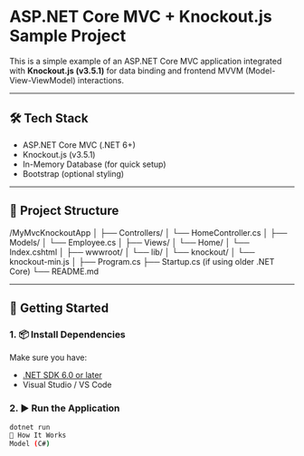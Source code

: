 # ASP.NET Core MVC + Knockout.js Sample Project

This is a simple example of an ASP.NET Core MVC application integrated with **Knockout.js (v3.5.1)** for data binding and frontend MVVM (Model-View-ViewModel) interactions.

---

## 🛠 Tech Stack

- ASP.NET Core MVC (.NET 6+)
- Knockout.js (v3.5.1)
- In-Memory Database (for quick setup)
- Bootstrap (optional styling)

---

## 📂 Project Structure

/MyMvcKnockoutApp
│
├── Controllers/
│ └── HomeController.cs
│
├── Models/
│ └── Employee.cs
│
├── Views/
│ └── Home/
│ └── Index.cshtml
│
├── wwwroot/
│ └── lib/
│ └── knockout/
│ └── knockout-min.js
│
├── Program.cs
├── Startup.cs (if using older .NET Core)
└── README.md


---

## 🚀 Getting Started

### 1. 📦 Install Dependencies

Make sure you have:

- [.NET SDK 6.0 or later](https://dotnet.microsoft.com/download)
- Visual Studio / VS Code

### 2. ▶️ Run the Application

```bash
dotnet run
🧠 How It Works
Model (C#)




